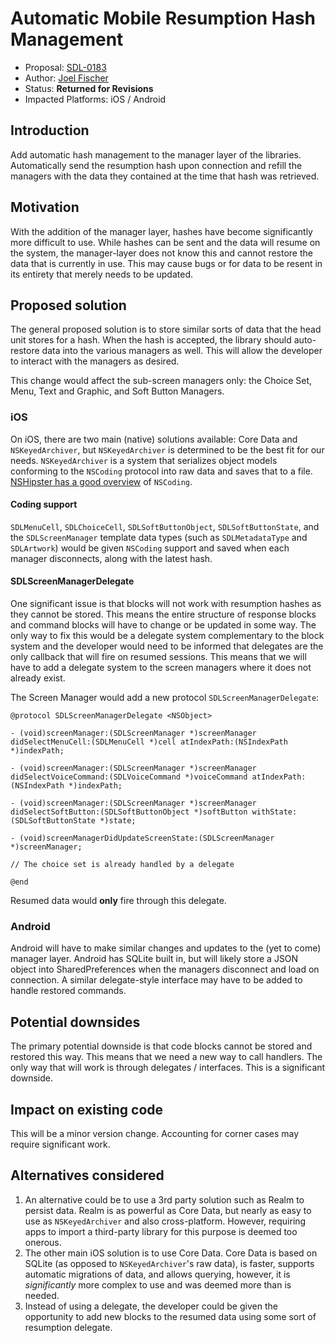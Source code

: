 # Automatic Mobile Resumption Hash Management

* Proposal: [SDL-0183](0183-mobile-hash-managment.md)
* Author: [Joel Fischer](https://github.com/joeljfischer)
* Status: **Returned for Revisions**
* Impacted Platforms: iOS / Android

## Introduction

Add automatic hash management to the manager layer of the libraries. Automatically send the resumption hash upon connection and refill the managers with the data they contained at the time that hash was retrieved.

## Motivation

With the addition of the manager layer, hashes have become significantly more difficult to use. While hashes can be sent and the data will resume on the system, the manager-layer does not know this and cannot restore the data that is currently in use. This may cause bugs or for data to be resent in its entirety that merely needs to be updated.

## Proposed solution

The general proposed solution is to store similar sorts of data that the head unit stores for a hash. When the hash is accepted, the library should auto-restore data into the various managers as well. This will allow the developer to interact with the managers as desired.

This change would affect the sub-screen managers only: the Choice Set, Menu, Text and Graphic, and Soft Button Managers.

### iOS

On iOS, there are two main (native) solutions available: Core Data and `NSKeyedArchiver`, but `NSKeyedArchiver` is determined to be the best fit for our needs. `NSKeyedArchiver` is a system that serializes object models conforming to the `NSCoding` protocol into raw data and saves that to a file. [NSHipster has a good overview](http://nshipster.com/nscoding/) of `NSCoding`.

#### Coding support

`SDLMenuCell`, `SDLChoiceCell`, `SDLSoftButtonObject`, `SDLSoftButtonState`, and the `SDLScreenManager` template data types (such as `SDLMetadataType` and `SDLArtwork`) would be given `NSCoding` support and saved when each manager disconnects, along with the latest hash.

#### SDLScreenManagerDelegate

One significant issue is that blocks will not work with resumption hashes as they cannot be stored. This means the entire structure of response blocks and command blocks will have to change or be updated in some way. The only way to fix this would be a delegate system complementary to the block system and the developer would need to be informed that delegates are the only callback that will fire on resumed sessions. This means that we will have to add a delegate system to the screen managers where it does not already exist.

The Screen Manager would add a new protocol `SDLScreenManagerDelegate`:

```objc
@protocol SDLScreenManagerDelegate <NSObject>

- (void)screenManager:(SDLScreenManager *)screenManager didSelectMenuCell:(SDLMenuCell *)cell atIndexPath:(NSIndexPath *)indexPath;

- (void)screenManager:(SDLScreenManager *)screenManager didSelectVoiceCommand:(SDLVoiceCommand *)voiceCommand atIndexPath:(NSIndexPath *)indexPath;

- (void)screenManager:(SDLScreenManager *)screenManager didSelectSoftButton:(SDLSoftButtonObject *)softButton withState:(SDLSoftButtonState *)state;

- (void)screenManagerDidUpdateScreenState:(SDLScreenManager *)screenManager;

// The choice set is already handled by a delegate

@end
```

Resumed data would **only** fire through this delegate.

### Android

Android will have to make similar changes and updates to the (yet to come) manager layer. Android has SQLite built in, but will likely store a JSON object into SharedPreferences when the managers disconnect and load on connection. A similar delegate-style interface may have to be added to handle restored commands.

## Potential downsides

The primary potential downside is that code blocks cannot be stored and restored this way. This means that we need a new way to call handlers. The only way that will work is through delegates / interfaces. This is a significant downside.

## Impact on existing code

This will be a minor version change. Accounting for corner cases may require significant work.

## Alternatives considered

1. An alternative could be to use a 3rd party solution such as Realm to persist data. Realm is as powerful as Core Data, but nearly as easy to use as `NSKeyedArchiver` and also cross-platform. However, requiring apps to import a third-party library for this purpose is deemed too onerous.
2. The other main iOS solution is to use Core Data. Core Data is based on SQLite (as opposed to `NSKeyedArchiver`'s raw data), is faster, supports automatic migrations of data, and allows querying, however, it is *significantly* more complex to use and was deemed more than is needed.
3. Instead of using a delegate, the developer could be given the opportunity to add new blocks to the resumed data using some sort of resumption delegate.
